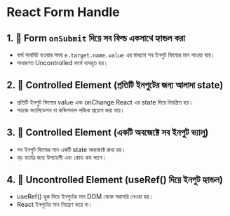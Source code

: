 # React Form Handle
## 1. 📨 Form `onSubmit` দিয়ে সব ফিল্ড একসাথে হ্যান্ডল করা
- ফর্ম সাবমিট হওয়ার সময় `e.target.name.value` এর মাধ্যমে সব ইনপুট   ফিল্ডের মান পাওয়া যায়।
- সাধারণত Uncontrolled ফর্মে ব্যবহৃত হয়।
## 2. 🎯 Controlled Element (প্রতিটি ইনপুটের জন্য আলাদা state)
- প্রতিটি ইনপুট ফিল্ডের value এবং onChange React এর state দিয়ে নিয়ন্ত্রিত হয়।
- সহজে ভ্যালিডেশন বা কন্ডিশনাল লজিক প্রয়োগ করা যায়।
## 3. 🧺 Controlled Element (একটি অবজেক্টে সব ইনপুট ভ্যালু)
- সব ইনপুট ফিল্ডের মান একটি state অবজেক্টে রাখা হয়।
- বড় ফর্মের জন্য উপযোগী এবং কোড কম লাগে।
## 4. 🧪 Uncontrolled Element (useRef() দিয়ে ইনপুট হ্যান্ডল)
- useRef() হুক দিয়ে ইনপুটের মান DOM থেকে সরাসরি নেওয়া হয়।
- React ইনপুটের মান নিয়ন্ত্রণ করে না।